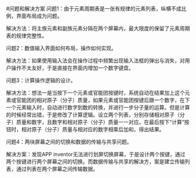 #问题和解决方案
问题1：由于元素周期表是一张有规律的元素列表，纵横不成比例，界面布局成为问题。

解决方法：将主族元素和副族元素分隔在两个屏幕内，最大限度的保留了元素周期表的规律完整性。

问题2：数值输入界面如何布局，操作如何实现。

解决方法：如果使用输入法会在操作过程中频繁出现输入法框的弹出与消失，对用户操作不太友好，于是直接在界面内增加一个数字键盘。

问题3：计算操作逻辑的设计。

解决方法：想法一是当按下一个元素或官能团按键时，系统自动在结果加上这个元素或官能团的相对原子（分子）质量，如果元素或官能团按键后跟一个数字，在下一个元素输入时，自动进行数字到数的转换，并进行一步分子量的运算。但是计算的时候经常出错，于是修改了计算逻辑。设立两个列表，分别存储相对原子（分子）质量和数字，且数字和相对原子（分子）质量一一对应。在最后按下“计算”按钮时，相对原子（分子）质量与相对应的数字相乘后加和，得出结果。

问题4：两块屏幕之间的切换和数据的传输与共享问题。

解决方案：发现APP inventor无法进行划屏切换屏幕，于是设计两个按键，通过两个按键进行两个屏幕之间的切换。而数据传输与共享的解决方，案是建立传输列表，通过列表在两个屏幕之间传输数据。
